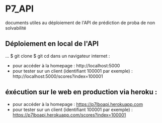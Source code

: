 # P7_API
documents utiles au déploiement de l'API de prédiction de proba de non solvabilité

## Déploiement en local de l'API
...
$ git clone 
$ git cd
dans un navigateur internet : 
- pour accéder à la homepage : http://localhost:5000
- pour tester sur un client (identifiant 100001 par exemple) : http://localhost:5000/scores?index=100001

## éxécution sur le web en production via heroku : 
- pour accéder à la homepage : https://p7lboapi.herokuapp.com
- pour tester sur un client (identifiant 100001 par exemple) : https://p7lboapi.herokuapp.com/scores?index=100001
